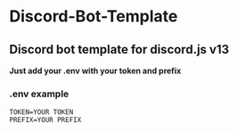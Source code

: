 # Discord-Bot-Template

## Discord bot template for discord.js v13

__Just add your .env with your token and prefix__

### .env example
```
TOKEN=YOUR TOKEN
PREFIX=YOUR PREFIX
```
